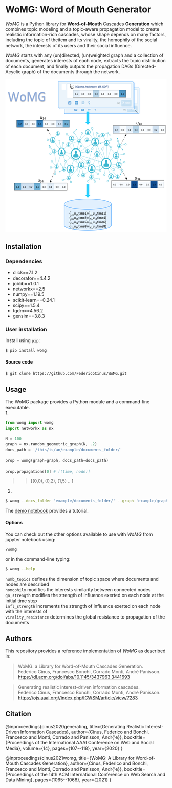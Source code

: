 # WoMG: Word of Mouth Generator

*WoMG* is a Python library for **Word-of-Mouth** Cascades **Generation** which combines  topic  modeling  and  a  topic-aware  propagation model  to  create  realistic  information-rich  cascades,  whose shape depends on many factors, including the topic of theitem and its virality,  the homophily of the social network, the interests of its users and their social influence.

*WoMG* starts with any (un)directed, (un)weighted graph and a collection of documents, generates interests of each node, extracts the topic distribution of each document, and finally outputs the propagation DAGs (Directed-Acyclic graph) of the documents through the network.

<img src="data/images/womg.png" height="480px" />


## Installation

### Dependencies
- click==7.1.2
- decorator==4.4.2
- joblib==1.0.1
- networkx==2.5
- numpy==1.19.5
- scikit-learn==0.24.1
- scipy==1.5.4
- tqdm==4.56.2
- gensim==3.8.3

### User installation
Install using ``pip``: <br>

```bash
$ pip install womg
```

#### Source code
```bash
$ git clone https://github.com/FedericoCinus/WoMG.git
```


## Usage
The WoMG package provides a Python module and a command-line executable.<br/>
1.
```python
from womg import womg
import networkx as nx

N = 100
graph = nx.random_geometric_graph(N, .2)
docs_path = '/this/is/an/example/documents_folder/'

prop = womg(graph=graph, docs_path=docs_path)

prop.propagations[0] # [(time, node)]
```
>> [(0,0), (0,2), (1,5) .. ]

2.
```bash
$ womg --docs_folder 'example/documents_folder/' --graph 'example/graph_folder/graph_edgelist.txt'

```

The [demo notebook](https://github.com/FedericoCinus/WoMG/blob/master/demo.ipynb)  provides a tutorial.



#### Options
You can check out the other options available to use with *WoMG* from jupyter notebook using:<br/>

```python
?womg
```

or in the command-line typing:
```bash
$ womg --help
```

``numb_topics`` defines the dimension of topic space where documents and nodes are described <br />
``homophily`` modifies the interests similarity between connected nodes <br />
``gn_strength`` modifies the strength of influence exerted on each node at the initial time step <br />
``infl_strength``  increments the strength of influence exerted on each node with the interests of <br />
``virality_resistance`` determines the global resistance to propagation of the documents <br />


## Authors
This repository provides a reference implementation of *WoMG* as described in:<br>

> WoMG: a Library for Word-of-Mouth Cascades Generation.<br>
> Federico Cinus, Francesco Bonchi, Corrado Monti, André Panisson.<br>
> <https://dl.acm.org/doi/abs/10.1145/3437963.3441693>
	
	
> Generating realistic interest-driven information cascades.<br>
> Federico Cinus, Francesco Bonchi, Corrado Monti, André Panisson.<br>
> <https://ojs.aaai.org//index.php/ICWSM/article/view/7283>

## Citation
@inproceedings{cinus2020generating,
  title={Generating Realistic Interest-Driven Information Cascades},
  author={Cinus, Federico and Bonchi, Francesco and Monti, Corrado and Panisson, Andr{\'e}},
  booktitle={Proceedings of the International AAAI Conference on Web and Social Media},
  volume={14},
  pages={107--118},
  year={2020}
}



@inproceedings{cinus2021womg,
  title={WoMG: A Library for Word-of-Mouth Cascades Generation},
  author={Cinus, Federico and Bonchi, Francesco and Monti, Corrado and Panisson, Andr{\'e}},
  booktitle={Proceedings of the 14th ACM International Conference on Web Search and Data Mining},
  pages={1065--1068},
  year={2021}
}
